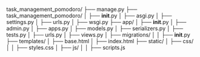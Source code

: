 task_management_pomodoro/
├── manage.py
├── task_management_pomodoro/
│   ├── __init__.py
│   ├── asgi.py
│   ├── settings.py
│   ├── urls.py
│   ├── wsgi.py
├── app/
│   ├── __init__.py
│   ├── admin.py
│   ├── apps.py
│   ├── models.py
│   ├── serializers.py
│   ├── tests.py
│   ├── urls.py
│   ├── views.py
│   ├── migrations/
│   │   ├── __init__.py
├── templates/
│   ├── base.html
│   ├── index.html
├── static/
│   ├── css/
│   │   ├── styles.css
│   ├── js/
│   │   ├── scripts.js
